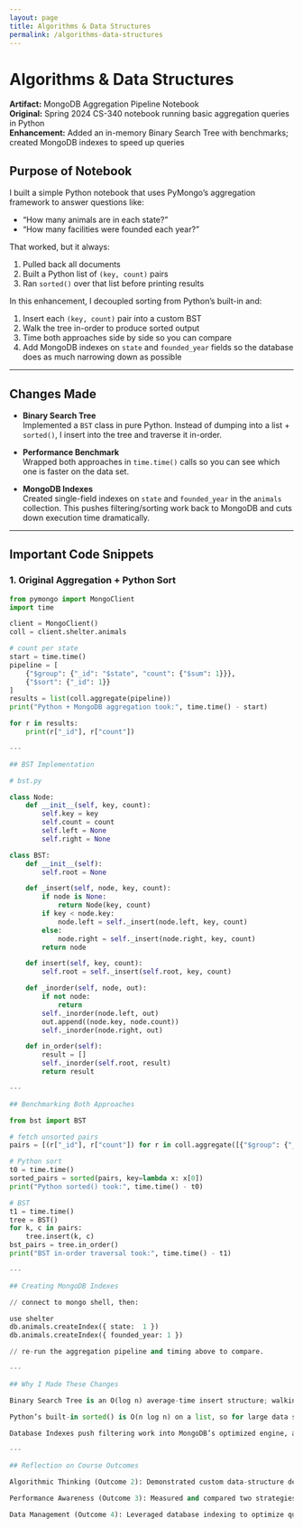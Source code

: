 ```yaml
---
layout: page
title: Algorithms & Data Structures
permalink: /algorithms-data-structures
---
```


# Algorithms & Data Structures

**Artifact:** MongoDB Aggregation Pipeline Notebook  
**Original:** Spring 2024 CS-340 notebook running basic aggregation queries in Python  
**Enhancement:** Added an in-memory Binary Search Tree with benchmarks; created MongoDB indexes to speed up queries

## Purpose of Notebook

I built a simple Python notebook that uses PyMongo’s aggregation framework to answer questions like:

- “How many animals are in each state?”  
- “How many facilities were founded each year?”

That worked, but it always:

1. Pulled back all documents  
2. Built a Python list of `(key, count)` pairs  
3. Ran `sorted()` over that list before printing results

In this enhancement, I decoupled sorting from Python’s built-in and:

1. Insert each `(key, count)` pair into a custom BST  
2. Walk the tree in-order to produce sorted output  
3. Time both approaches side by side so you can compare  
4. Add MongoDB indexes on `state` and `founded_year` fields so the database does as much narrowing down as possible

---

## Changes Made

- **Binary Search Tree**  
  Implemented a `BST` class in pure Python.  Instead of dumping into a list + `sorted()`, I insert into the tree and traverse it in-order.

- **Performance Benchmark**  
  Wrapped both approaches in `time.time()` calls so you can see which one is faster on the data set.

- **MongoDB Indexes**  
  Created single-field indexes on `state` and `founded_year` in the `animals` collection.  This pushes filtering/sorting work back to MongoDB and cuts down execution time dramatically.

---

## Important Code Snippets

### 1. Original Aggregation + Python Sort

```python
from pymongo import MongoClient
import time

client = MongoClient()
coll = client.shelter.animals

# count per state
start = time.time()
pipeline = [
    {"$group": {"_id": "$state", "count": {"$sum": 1}}},
    {"$sort": {"_id": 1}}
]
results = list(coll.aggregate(pipeline))
print("Python + MongoDB aggregation took:", time.time() - start)

for r in results:
    print(r["_id"], r["count"])

---

## BST Implementation

# bst.py

class Node:
    def __init__(self, key, count):
        self.key = key
        self.count = count
        self.left = None
        self.right = None

class BST:
    def __init__(self):
        self.root = None

    def _insert(self, node, key, count):
        if node is None:
            return Node(key, count)
        if key < node.key:
            node.left = self._insert(node.left, key, count)
        else:
            node.right = self._insert(node.right, key, count)
        return node

    def insert(self, key, count):
        self.root = self._insert(self.root, key, count)

    def _inorder(self, node, out):
        if not node:
            return
        self._inorder(node.left, out)
        out.append((node.key, node.count))
        self._inorder(node.right, out)

    def in_order(self):
        result = []
        self._inorder(self.root, result)
        return result

---

## Benchmarking Both Approaches

from bst import BST

# fetch unsorted pairs
pairs = [(r["_id"], r["count"]) for r in coll.aggregate([{"$group": {"_id": "$state", "count": {"$sum": 1}}}])]

# Python sort
t0 = time.time()
sorted_pairs = sorted(pairs, key=lambda x: x[0])
print("Python sorted() took:", time.time() - t0)

# BST
t1 = time.time()
tree = BST()
for k, c in pairs:
    tree.insert(k, c)
bst_pairs = tree.in_order()
print("BST in-order traversal took:", time.time() - t1)

---

## Creating MongoDB Indexes

// connect to mongo shell, then:

use shelter
db.animals.createIndex({ state:  1 })
db.animals.createIndex({ founded_year: 1 })

// re-run the aggregation pipeline and timing above to compare.

---

## Why I Made These Changes

Binary Search Tree is an O(log n) average-time insert structure; walking it in-order yields sorted output in O(n).

Python’s built-in sorted() is O(n log n) on a list, so for large data sets BST may win (and it’s instructive to compare).

Database Indexes push filtering work into MongoDB’s optimized engine, avoiding full collection scans.

---

## Reflection on Course Outcomes

Algorithmic Thinking (Outcome 2): Demonstrated custom data-structure design and complexity trade-offs.

Performance Awareness (Outcome 3): Measured and compared two strategies under real data.

Data Management (Outcome 4): Leveraged database indexing to optimize query execution.
